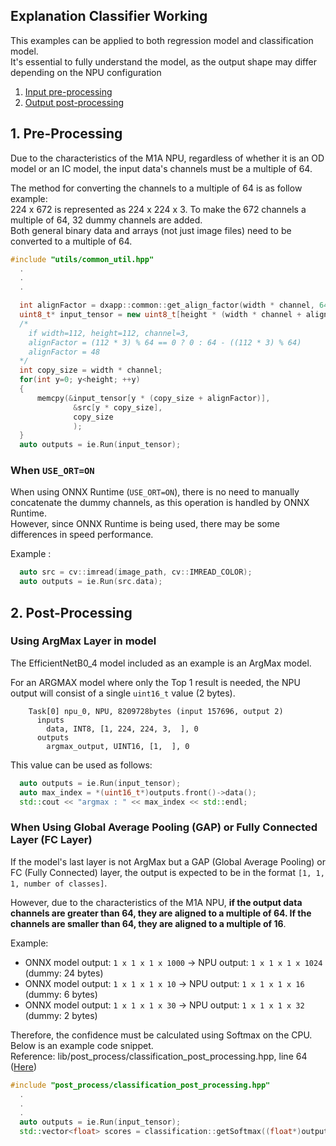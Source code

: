 ## Explanation Classifier Working
This examples can be applied to both regression model and classification model.   
It's essential to fully understand the model, as the output shape may differ depending on the NPU configuration    

1. [Input pre-processing](#1-pre-processing)
2. [Output post-processing](#2-post-processing)

## 1. Pre-Processing
Due to the characteristics of the M1A NPU, regardless of whether it is an OD model or an IC model, the input data's channels must be a multiple of 64.

The method for converting the channels to a multiple of 64 is as follow example:   
224 x 672 is represented as 224 x 224 x 3. To make the 672 channels a multiple of 64, 32 dummy channels are added.   
Both general binary data and arrays (not just image files) need to be converted to a multiple of 64.   

```cpp
#include "utils/common_util.hpp"
  .
  .
  .

  int alignFactor = dxapp::common::get_align_factor(width * channel, 64);
  uint8_t* input_tensor = new uint8_t[height * (width * channel + alignFactor)]
  /*
    if width=112, height=112, channel=3,
    alignFactor = (112 * 3) % 64 == 0 ? 0 : 64 - ((112 * 3) % 64)
    alignFactor = 48 
  */
  int copy_size = width * channel;
  for(int y=0; y<height; ++y)
  {
      memcpy(&input_tensor[y * (copy_size + alignFactor)],
              &src[y * copy_size], 
              copy_size
              );
  }
  auto outputs = ie.Run(input_tensor);
```
### When `USE_ORT=ON`   

When using ONNX Runtime (`USE_ORT=ON`), there is no need to manually concatenate the dummy channels, as this operation is handled by ONNX Runtime.    
However, since ONNX Runtime is being used, there may be some differences in speed performance.

Example : 
```cpp
  auto src = cv::imread(image_path, cv::IMREAD_COLOR);
  auto outputs = ie.Run(src.data);
```

## 2. Post-Processing

### Using ArgMax Layer in model

The EfficientNetB0_4 model included as an example is an ArgMax model.   

For an ARGMAX model where only the Top 1 result is needed, the NPU output will consist of a single `uint16_t` value (2 bytes).   
```console
    Task[0] npu_0, NPU, 8209728bytes (input 157696, output 2)
      inputs
        data, INT8, [1, 224, 224, 3,  ], 0
      outputs
        argmax_output, UINT16, [1,  ], 0
```

This value can be used as follows:
```cpp
  auto outputs = ie.Run(input_tensor);
  auto max_index = *(uint16_t*)outputs.front()->data();
  std::cout << "argmax : " << max_index << std::endl;
```

### When Using Global Average Pooling (GAP) or Fully Connected Layer (FC Layer)

If the model's last layer is not ArgMax but a GAP (Global Average Pooling) or FC (Fully Connected) layer, 
the output is expected to be in the format `[1, 1, 1, number of classes]`.

However, due to the characteristics of the M1A NPU, **if the output data channels are greater than 64, 
they are aligned to a multiple of 64. 
If the channels are smaller than 64, they are aligned to a multiple of 16**.

Example:

- ONNX model output: `1 x 1 x 1 x 1000` → NPU output: `1 x 1 x 1 x 1024` (dummy: 24 bytes)
- ONNX model output: `1 x 1 x 1 x 10` → NPU output: `1 x 1 x 1 x 16` (dummy: 6 bytes)
- ONNX model output: `1 x 1 x 1 x 30` → NPU output: `1 x 1 x 1 x 32` (dummy: 2 bytes)

Therefore, the confidence must be calculated using Softmax on the CPU. Below is an example code snippet.   
Reference: lib/post_process/classification_post_processing.hpp, line 64 ([Here](/lib/post_process/classification_post_processing.hpp#L64))
```cpp
#include "post_process/classification_post_processing.hpp"
  .
  .
  .
  auto outputs = ie.Run(input_tensor);
  std::vector<float> scores = classification::getSoftmax((float*)outputs.back()->data(), n);
```